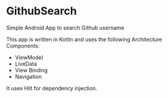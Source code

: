 # GithubSearch
Simple Android App to search Github username

This app is written in Kotlin and uses the following Architecture Components:

- ViewModel
- LiveData
- View Binding
- Navigation

It uses Hilt for dependency injection.
